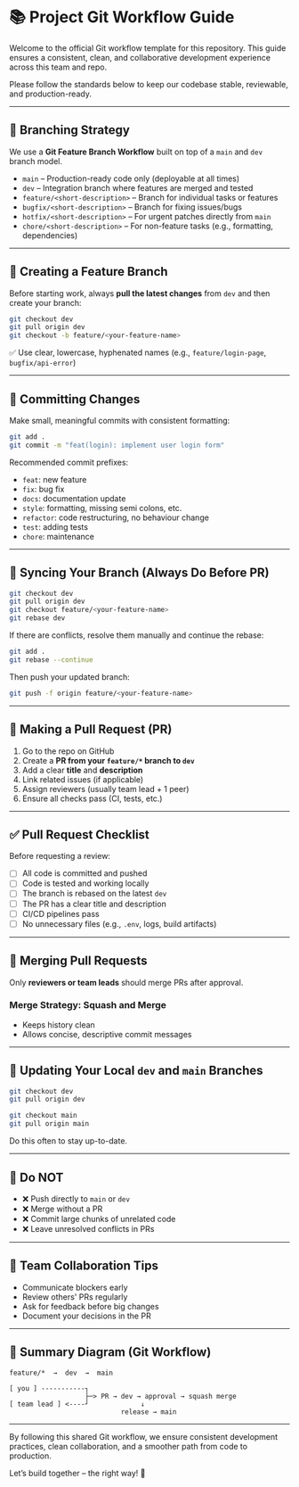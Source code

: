 # 📚 Project Git Workflow Guide

Welcome to the official Git workflow template for this repository. This guide ensures a consistent, clean, and collaborative development experience across this team and repo.

Please follow the standards below to keep our codebase stable, reviewable, and production-ready.

---

## 🚦 Branching Strategy

We use a **Git Feature Branch Workflow** built on top of a `main` and `dev` branch model.

- `main` – Production-ready code only (deployable at all times)
- `dev` – Integration branch where features are merged and tested
- `feature/<short-description>` – Branch for individual tasks or features
- `bugfix/<short-description>` – Branch for fixing issues/bugs
- `hotfix/<short-description>` – For urgent patches directly from `main`
- `chore/<short-description>` – For non-feature tasks (e.g., formatting, dependencies)

---

## 🌱 Creating a Feature Branch

Before starting work, always **pull the latest changes** from `dev` and then create your branch:

```bash
git checkout dev
git pull origin dev
git checkout -b feature/<your-feature-name>
```

✅ Use clear, lowercase, hyphenated names (e.g., `feature/login-page`, `bugfix/api-error`)

---

## 💾 Committing Changes

Make small, meaningful commits with consistent formatting:

```bash
git add .
git commit -m "feat(login): implement user login form"
```

Recommended commit prefixes:

- `feat`: new feature
- `fix`: bug fix
- `docs`: documentation update
- `style`: formatting, missing semi colons, etc.
- `refactor`: code restructuring, no behaviour change
- `test`: adding tests
- `chore`: maintenance

---

## 🔁 Syncing Your Branch (Always Do Before PR)

```bash
git checkout dev
git pull origin dev
git checkout feature/<your-feature-name>
git rebase dev
```

If there are conflicts, resolve them manually and continue the rebase:

```bash
git add .
git rebase --continue
```

Then push your updated branch:

```bash
git push -f origin feature/<your-feature-name>
```

---

## 🚀 Making a Pull Request (PR)

1. Go to the repo on GitHub
2. Create a **PR from your `feature/*` branch to `dev`**
3. Add a clear **title** and **description**
4. Link related issues (if applicable)
5. Assign reviewers (usually team lead + 1 peer)
6. Ensure all checks pass (CI, tests, etc.)

---

## ✅ Pull Request Checklist

Before requesting a review:

- [ ] All code is committed and pushed
- [ ] Code is tested and working locally
- [ ] The branch is rebased on the latest `dev`
- [ ] The PR has a clear title and description
- [ ] CI/CD pipelines pass
- [ ] No unnecessary files (e.g., `.env`, logs, build artifacts)

---

## 🔀 Merging Pull Requests

Only **reviewers or team leads** should merge PRs after approval.

### Merge Strategy: **Squash and Merge**

- Keeps history clean
- Allows concise, descriptive commit messages

---

## 🔄 Updating Your Local `dev` and `main` Branches

```bash
git checkout dev
git pull origin dev

git checkout main
git pull origin main
```

Do this often to stay up-to-date.

---

## 🛑 Do NOT

- ❌ Push directly to `main` or `dev`
- ❌ Merge without a PR
- ❌ Commit large chunks of unrelated code
- ❌ Leave unresolved conflicts in PRs

---

## 💬 Team Collaboration Tips

- Communicate blockers early
- Review others' PRs regularly
- Ask for feedback before big changes
- Document your decisions in the PR

---

## 📌 Summary Diagram (Git Workflow)

```text
feature/*  →  dev  →  main

[ you ] -----------┐
                   ├─> PR → dev → approval → squash merge
[ team lead ] <----┘             ↓
                            release → main
```

---

By following this shared Git workflow, we ensure consistent development practices, clean collaboration, and a smoother path from code to production.

Let’s build together – the right way! 🚀
